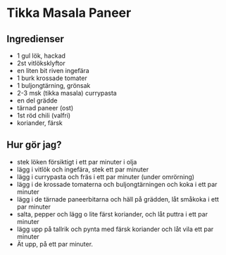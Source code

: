 # Tikka Masala Paneer

## Ingredienser

- 1 gul lök, hackad
- 2st vitlöksklyftor
- en liten bit riven ingefära
- 1 burk krossade tomater
- 1 buljongtärning, grönsak
- 2-3 msk (tikka masala) currypasta
- en del grädde
- tärnad paneer (ost)
- 1st röd chili (valfri)
- koriander, färsk

## Hur gör jag?
- stek löken försiktigt i ett par minuter i olja
- lägg i vitlök och ingefära, stek ett par minuter
- lägg i currypasta och fräs i ett par minuter (under omrörning)
- lägg i de krossade tomaterna och buljongtärningen och koka i ett par minuter
- lägg i de tärnade paneerbitarna och häll på grädden, låt småkoka i ett par minuter
- salta, pepper och lägg o lite färst koriander, och låt puttra i ett par minuter
- lägg upp på tallrik och pynta med färsk koriander och låt vila ett par minuter
- Ät upp, på ett par minuter.
